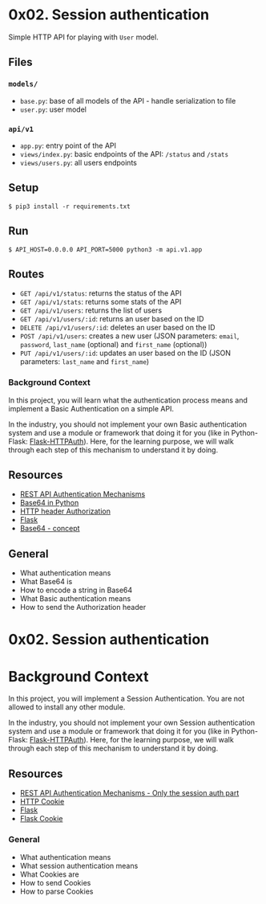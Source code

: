 # 0x02. Session authentication

Simple HTTP API for playing with `User` model.


## Files

### `models/`

* `base.py`: base of all models of the API - handle serialization to file
* `user.py`: user model

### `api/v1`

* `app.py`: entry point of the API
* `views/index.py`: basic endpoints of the API: `/status` and `/stats`
* `views/users.py`: all users endpoints


## Setup

```
$ pip3 install -r requirements.txt
```


## Run

```
$ API_HOST=0.0.0.0 API_PORT=5000 python3 -m api.v1.app
```


## Routes

* `GET /api/v1/status`: returns the status of the API
* `GET /api/v1/stats`: returns some stats of the API
* `GET /api/v1/users`: returns the list of users
* `GET /api/v1/users/:id`: returns an user based on the ID
* `DELETE /api/v1/users/:id`: deletes an user based on the ID
* `POST /api/v1/users`: creates a new user (JSON parameters: `email`, `password`, `last_name` (optional) and `first_name` (optional))
* `PUT /api/v1/users/:id`: updates an user based on the ID (JSON parameters: `last_name` and `first_name`)

### Background Context

In this project, you will learn what the authentication process means and implement a Basic Authentication on a simple API.

In the industry, you should not implement your own Basic authentication system and use a module or framework that doing it for you (like in Python-Flask: [Flask-HTTPAuth](https://flask-httpauth.readthedocs.io/en/latest/)). Here, for the learning purpose, we will walk through each step of this mechanism to understand it by doing.

## Resources

* [REST API Authentication Mechanisms](https://www.youtube.com/watch?v=501dpx2IjGY)
* [Base64 in Python](https://docs.python.org/3.7/library/base64.html)
* [HTTP header Authorization](https://developer.mozilla.org/en-US/docs/Web/HTTP/Headers/Authorization)
* [Flask](https://palletsprojects.com/p/flask/)
* [Base64 - concept](https://en.wikipedia.org/wiki/Base64)

## General

* What authentication means
* What Base64 is
* How to encode a string in Base64
* What Basic authentication means
* How to send the Authorization header

# 0x02. Session authentication

# Background Context

In this project, you will implement a Session Authentication. You are not allowed to install any other module.

In the industry, you should not implement your own Session authentication system and use a module or framework that doing it for you (like in Python-Flask: [Flask-HTTPAuth](https://flask-httpauth.readthedocs.io/en/latest/)). Here, for the learning purpose, we will walk through each step of this mechanism to understand it by doing.

## Resources

* [REST API Authentication Mechanisms - Only the session auth part](https://www.youtube.com/watch?v=501dpx2IjGY)
* [HTTP Cookie](https://developer.mozilla.org/en-US/docs/Web/HTTP/Headers/Cookie)
* [Flask](https://palletsprojects.com/p/flask/)
* [Flask Cookie](https://flask.palletsprojects.com/en/1.1.x/quickstart/#cookies)

### General
* What authentication means
* What session authentication means
* What Cookies are
* How to send Cookies
* How to parse Cookies